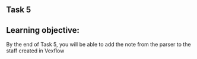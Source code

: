 ## Task 5

## Learning objective:
By the end of Task 5, you will be able to add the note from the parser to the staff created in Vexflow